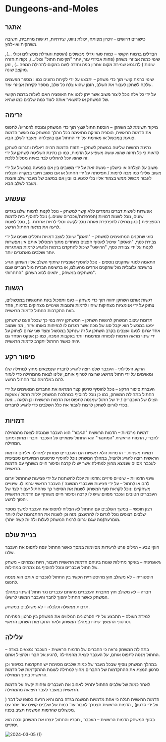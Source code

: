 # Dungeons-and-Moles


## אתגר
כישורים דרושים – זיכרון מפותח, יכולת ניווט, יצירתיות, רגישות מרחבית, חשיבה משחקית ואי-לחץ.

הבדלים ברמות הקושי – כמות סוגי וגדלי מכשולים (הוספת והגדלת מכשולים וכולי ...), שינוי כמות אביזרי משחק (פחות אביזרי עזר, יותר "תקיפות חתול" וכולי...), נקודות חזרה שונות ( לדוגמא שמירת מקום אחרון בפה וחזרה לשם במקום לתחילת המפה...) , זמן מוקצב שונה.

שינוי ברמת קושי תוך כדי משחק – יתבצע על ידי לקיחת נתונים כמו : מספר הפעמים שלקח לשחקן לעבור את השלב, הזמן שהוא צלח כל שלב, מספר לקיחת אביזרי עזר.

על ידי כל אלה נוכל ליצור משוב אשר ייתן לנטו את האופציה האם לעלות ברמת הקושי של המשחק או להשאיר אותה לעוד כמה שלבים כמו שהיא.
## זרימה
מיקוד תשומת לב השחקן – הוספת חתול שצץ תוך כדי המשחק ומנסה להפריע/ לתפוס את הדמות הראשית, הוספת מוזיקה מתאימה בכל מהלך המשחק גם כאשר הדמות פוגעת במכשול או מאוימת על ידי החתול וגם בהצלחה ומעבר לשלב הבא.

נתינת תחושת שליטה במשחק לשחקן – תזוזת הדמות תהיה ריאלית ותגרום לשחקן לראות כי כל תזוזה שהוא עושה משפיע על הדמות, כמו כן נתינת השליטה לשחקן על ידי זה שהוא יוכל להחליט לבד באיזה מסלול ללכת.

משוב על הצלחה או כישלון – נעשה זאת על ידי משובים בין אם בפגיעה במכשול על ידי משוב שלילי כמו מכה לדמות / תפיסתה על ידי החתול או אם משוב חיובי במקרה והצליח לעבור מכשול ממש בצמוד אליו בלי לפגוע בו ובין אם במשוב של מעבר שלב והצגת מעבר לשלב הבא.
## שעשוע
אפשרות לעשות דברים נחמדים ללא קשר למשחק – נוכל לקנות לדמות שלנו בגדים שונים, נוכל לשנות דמויות (חפרפרות/עכברים שונים..) נוכל להוסיף בית לדמות הספציפית ( כגון מחילה לחפרפרת ואותה נוכל לקשט וכולי לחיות אחרות...), נוכל לשנות לרעה את מראה החתול הרשע.

סוגי שחקנים המתאימים למשחק – "האמן" שיוכל לעצב דמויות וחללים שונים על ידי צבירת כסף, "האספן" שיכול לאסוף חפצים מיוחדים מתוך המסלול אותם אין אפשרות לקנות על ידי צבירת כסף, "ההישגי" שיכול להתקדם ברמות ולהגיע לרמות מאתגרות יותר ושלבים מאתגרים יותר.

התאמה לסוגי שחקנים נוספים - נוכל להוסיף אופציית שיתוף השלב אליו השחקן הגיע ברשימה גלובלית מול שחקנים אחרים מהעולם, או ברשימה חברית מול חברים שגם משחקים במשחק , יתאים לסוג השחקן "התחרותי".
## רגשות
רגשות אותם השחקן יחווה תוך כדי משחק – כעס ותסכול בעת התנגשות במכשולים,  צחוק על ידי אנימציות מצחיקות שיהיו לדמות ותגובות ושינויים מצחיקים בדמות, פחד בעת התקרבות החתול לדמות הראשית.

תרומת עיצוב המשחק לרגשות השחקן – המשחקן יהיה בנוי כך שבכל פעם שהשחקן יפגע במכשול הוא יקבל סוג של מכה אשר תגרום לו לנפיחות באותו אזור , מה שמצב אחד יגרום לכעס ועצבים בקרב השחקן על זה שנתקל במכשול ומצד שני יגרום לצחוק על ידי שינוי מראה הדמות לנפוחה ומדממת יותר בעקבות המכה, כמו כן אפקט הפחד גם יהיה כאשר החתול יתקרב לדמות הראשית.
## סיפור רקע
הרקע העלילתי – העכבר שלנו רוצה להגיע לחבריו שנמצאים מחוץ למחילה שלו ומאוימים על ידי חתול מרושע שרוצה לטרוף אותם, עלינו לצאת מהמחילה כדי לעזור להם במלחמה נגד החתול הרשע.

העברת סיפור הרקע – נוכל להוסיף סרטון קצר המראה את החברים המאוימים על ידי החתול בתחילת המשחק, כמו כן נוכל להוסיף במהלכת המשחק יללות חתול / צעקות הצילו של העכברים / יד של חתול שמנסה לתפוס את הדמות הראשית וכן הלאה ...זאת בכדי לגרום לשחקן לרצות לעבור את כלל השלבים כדי להגיע לחברים.
## דמויות
דמויות מרכזיות – הדמות הראשית "הגיבור" הוא העכבר שמנסה לצאת מהמחילה לחבריו, הדמות הראשית "המתנגד" הוא החתול שמאיים על העכבר וחבריו מחוץ ומתוך המחילה.

דמויות משניות – הדמויות הלא ראשיות הם העכברים שמחוץ למחילה אליהם הדמות הראשית רוצה להגיע ולהציל, במהלך המשחק נוכל להוסיף סרטונים המיועדים ספציפית לעכבר מסוים שנמצא מחוץ למחילה אשר יש לו קרבה וסיפור חיים משותף עם הדמות הראשית.

שינוי הדמויות – שינויים פיזיים :הדמויות יוכלו להשתנות על ידי פציעות שהחתול יגרום להם או לחתול – על ידי פציעות שעכברי המשנה / העכבר הראשי יגרמו לו. שינויים משחקיים :נוכל לקראת סוף המשחק לשנות את הסיפור כך שהחתול יעבור לצד של העכברים הטובים ועכבר מסוים שיש לו קרבה וסיפור חיים משותף עם הדמות הראשית יהפוך לרשע.

רצון חופשי – במשך השלבים עם החתול לא הצליח לתפוס את העכבר למשך מספר שלבים רצופים נוכל לגרום לו להתעצבן מזה וכן לשנות את ההתנהגות שלו ליותר מוםרעת(מה שגם יגרום לרמת המשחק לעלות ולהיות קשה יותר).
## בניית עולם
חוקי טבע – רגילים פרט לרעידות מסוימות במסך כאשר החתול ינסה לתפוס את העכבר שלנו.

גיאוגרפיה – בעיקר מחילות שונות ביניהם הדמות הראשית תעבור,  חיות וצמחים – משחק של חתול ועכברים ונוכל להוסיף גם צמחים במחילות.

היסטוריה – לא משולב חוץ מהיסטוריית הקשר בין החתול לעכברים אותם הוא מנסה לתפוס.

חברה – לא משולב חוץ מחברת העכברים מהותם עכברים נגד חתול (ושינוי במהלך המשחק כאשר החתול יהפוך לחבר והעכבר המשני לרשע).

תרבות ממשלה וכלכלה – לא משולבים במשחק.

למידת העולם – תתבצע על ידי הסרטונים המלווים את המשחק בין סרטון הפתיחה וסרטוני ההמשך שיהיו במהלך המשחק ולאור התקדמות השחקן הראשי.

## עלילה
בתחילת המשחק נראה כי החברים של הדמות הראשית - העכבר נמצאים בצרה – החתול מנסה לתפוס אותם, על העכבר לצאת מהמחילה ,להגיע אל חבריו ולהציל אותם.

במהלך המשחק נוסיף שבכל מעבר של כמות שלבים מסוימת יש התקדמות בסיפור וכן סרטון המציג את ההתקדמות של החברים מחוץ למחילה לעומת ההתקדמות של הדמות הראשית בתוך המחילה.

לאחר כמות של שלבים החתול יתחיל לאהוב את העכברים ופחות יקשה על הדמות הראשית במעבר לעבר היציאה מהמחילה.

הדמות הראשית תגלה כי אחת מדמויות המשנה בגדה בהם והיא הרעה בסופו של דבר ( על ידי סרטון) , הדמות הראשית תצטרך לעבור עוד כמות של שלבים קשים עוד יותר עם מכשולים שהדמות המשנית תציב בפניו.

בסוף המשחק הדמות הראשית – העכבר , חבריו והחתול ינצחו את המשחק וככה הוא יסתיים.

![2024-03-05 (1)](https://github.com/VideoGameTeam3/Dungeons-and-Moles/assets/118683420/1800e4f1-be60-4775-a6c8-8c6b90109033)
